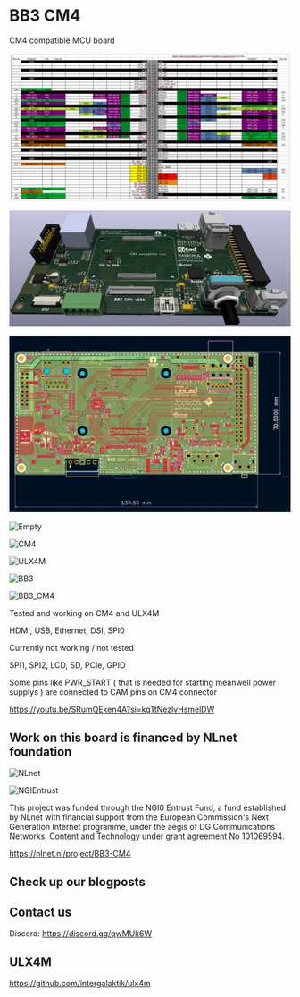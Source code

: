 # BB3 CM4

 CM4 compatible MCU board 

![STM32_MCU_Pinout](/EEZ_DIB_MCU_r3B4/pic/STM32_Pinout.png)

![CM4_MCU](/EEZ_DIB_MCU_r3B4/pic/EEZ_DIB_MCU_r3B4.png)

![CM4_MCU](/EEZ_DIB_MCU_r3B4/pic/EEZ_DIB_MCU_r3B4_2D.png)

![Empty](https://github.com/intergalaktik/bb3-cm4/blob/main/IMG_20231118_170408.jpg)

![CM4](https://github.com/intergalaktik/bb3-cm4/blob/main/IMG_20231118_170432.jpg)

![ULX4M](https://github.com/intergalaktik/bb3-cm4/blob/main/IMG_20231118_170348.jpg)

![BB3](https://github.com/intergalaktik/bb3-cm4/blob/main/BB3-CM4.jpg)

![BB3_CM4](https://github.com/intergalaktik/bb3-cm4/blob/main/BB3-CM4_in_case.jpg)

Tested and working on CM4 and ULX4M

HDMI, USB, Ethernet, DSI, SPI0

Currently not working / not tested

SPI1, SPI2, LCD, SD, PCIe, GPIO

Some pins like PWR_START ( that is needed for starting meanwell power supplys ) are connected to CAM pins on CM4 connector

https://youtu.be/SRumQEken4A?si=kqTtNezlvHsmelDW

## Work on this board is financed by NLnet foundation

![NLnet](https://nlnet.nl/logo/banner.png)

![NGIEntrust](https://nlnet.nl/image/logos/NGI0Entrust_tag.svg)

This project was funded through the NGI0 Entrust Fund, a fund established by NLnet with financial support from the European Commission's Next Generation Internet programme, under the aegis of DG Communications Networks, Content and Technology under grant agreement No 101069594.

https://nlnet.nl/project/BB3-CM4

## Check up our blogposts

## Contact us

Discord: https://discord.gg/qwMUk6W

## ULX4M

https://github.com/intergalaktik/ulx4m
